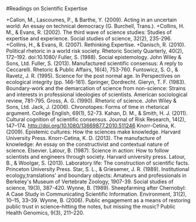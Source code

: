 #Readings on Scientific Expertise

+Callon, M., Lascoumes, P., & Barthe, Y. (2009). Acting in an uncertain world: An essay on technical democracy (G. Burchell, Trans.).
+Collins, H. M., & Evans, R. (2002). The third wave of science studies: Studies of expertise and experience. Social studies of science, 32(2), 235-296.
+Collins, H., & Evans, R. (2007). Rethinking Expertise.
+Danisch, R. (2010). Political rhetoric in a world risk society. Rhetoric Society Quarterly, 40(2), 172–192. doi:10.1080/
Fuller, S. (1988). Social epistemology. John Wiley & Sons, Ltd.
Fuller, S. (2013). Manufactured scientific consensus: A reply to Ceccarelli. Rhetoric & Public Affairs, 16(4), 753-760.
Funtowicz, S. O., & Ravetz, J. R. (1995). Science for the post normal age. In Perspectives on ecological integrity (pp. 146-161). Springer, Dordrecht.
Gieryn, T. F. (1983). Boundary-work and the demarcation of science from non-science: Strains and interests in professional ideologies of scientists. American sociological review, 781-795.
Gross, A. G. (1990). Rhetoric of science. John Wiley & Sons, Ltd.
Jack, J. (2006). Chronotopes: Forms of time in rhetorical argument. College English, 69(1), 52-73.
Kahan, D. M., & Smith, H. J. (2011). Cultural cognition of scientific consensus. Journal of Risk Research, 14(2), 147–174. http://doi.org/10.1080/13669877.2010.511246
Knorr-Cetina, K. (2009). Epistemic cultures: How the sciences make knowledge. Harvard University Press.
Knorr-Cetina, K. D. (2013). The manufacture of knowledge: An essay on the constructivist and contextual nature of science. Elsevier.
Latour, B. (1987). Science in action: How to follow scientists and engineers through society. Harvard university press.
Latour, B., & Woolgar, S. (2013). Laboratory life: The construction of scientific facts. Princeton University Press.
Star, S. L., & Griesemer, J. R. (1989). Institutional ecology,translations' and boundary objects: Amateurs and professionals in Berkeley's Museum of Vertebrate Zoology, 1907-39. Social studies of science, 19(3), 387-420.
Wynne, B. (1989). Sheepfarming after Chernobyl:  A Case Study in Communicating Scientific Information. Environment, 31(2), 10–15, 33–39.
Wynne, B. (2006). Public engagement as a means of restoring public trust in science–hitting the notes, but missing the music? Public Health Genomics, 9(3), 211–220.
